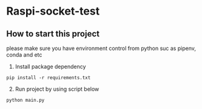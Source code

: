 # Raspi-socket-test

## How to start this project
please make sure you have environment control from python suc as pipenv, conda and etc

1. Install package dependency
```
pip install -r requirements.txt
```

2. Run project by using script below
```
python main.py
```
